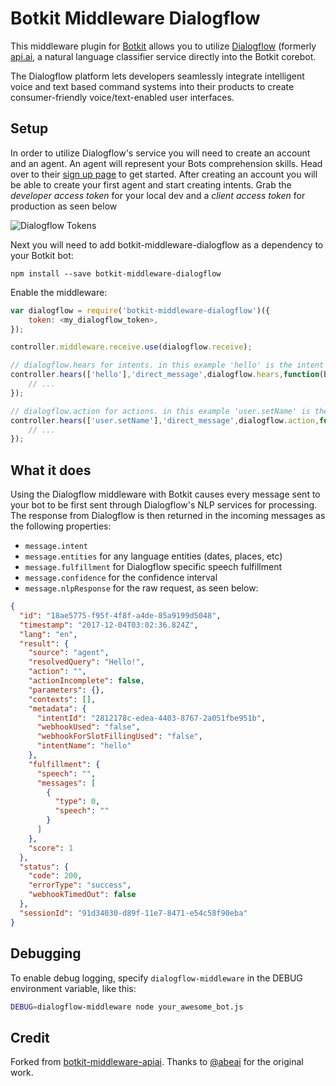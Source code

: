 # Botkit Middleware Dialogflow

This middleware plugin for [Botkit](http://howdy.ai/botkit) allows you to utilize [Dialogflow](https://dialogflow.com/)
(formerly [api.ai](https://api.ai), a natural language classifier service directly into the Botkit corebot.

The Dialogflow platform lets developers seamlessly integrate intelligent voice and text based command systems into their products to create consumer-friendly voice/text-enabled user interfaces.

## Setup

In order to utilize Dialogflow's service you will need to create an account and an agent. An agent will represent your Bots comprehension skills. Head over to their [sign up page](https://console.dialogflow.com/api-client/#/login) to get started. After creating an account you will be able to create your first agent and start creating intents. Grab the *developer access token* for your local dev and a *client access token* for production as seen below

![Dialogflow Tokens](https://s8.postimg.org/bgepzb4d1/tokens.png)

Next you will need to add botkit-middleware-dialogflow as a dependency to your Botkit bot:

```
npm install --save botkit-middleware-dialogflow
```

Enable the middleware:
```javascript
var dialogflow = require('botkit-middleware-dialogflow')({
    token: <my_dialogflow_token>,
});

controller.middleware.receive.use(dialogflow.receive);

// dialogflow.hears for intents. in this example 'hello' is the intent
controller.hears(['hello'],'direct_message',dialogflow.hears,function(bot, message) {
    // ...
});

// dialogflow.action for actions. in this example 'user.setName' is the action
controller.hears(['user.setName'],'direct_message',dialogflow.action,function(bot, message) {
    // ...
});
```

## What it does

Using the Dialogflow middleware with Botkit causes every message sent to your bot to be first sent through Dialogflow's NLP services for processing. The response from Dialogflow is then returned in the incoming messages as the following properties:
- `message.intent`
- `message.entities` for any language entities (dates, places, etc)
- `message.fulfillment` for Dialogflow specific speech fulfillment
- `message.confidence` for the confidence interval
- `message.nlpResponse` for the raw request, as seen below:

```json
{
  "id": "18ae5775-f95f-4f8f-a4de-85a9199d5048",
  "timestamp": "2017-12-04T03:02:36.824Z",
  "lang": "en",
  "result": {
    "source": "agent",
    "resolvedQuery": "Hello!",
    "action": "",
    "actionIncomplete": false,
    "parameters": {},
    "contexts": [],
    "metadata": {
      "intentId": "2812178c-edea-4403-8767-2a051fbe951b",
      "webhookUsed": "false",
      "webhookForSlotFillingUsed": "false",
      "intentName": "hello"
    },
    "fulfillment": {
      "speech": "",
      "messages": [
        {
          "type": 0,
          "speech": ""
        }
      ]
    },
    "score": 1
  },
  "status": {
    "code": 200,
    "errorType": "success",
    "webhookTimedOut": false
  },
  "sessionId": "91d34030-d89f-11e7-8471-e54c58f90eba"
}
```

## Debugging

To enable debug logging, specify `dialogflow-middleware` in the DEBUG environment variable,
like this:

```bash
DEBUG=dialogflow-middleware node your_awesome_bot.js
```

## Credit

Forked from [botkit-middleware-apiai](https://github.com/abeai/botkit-middleware-apiai). Thanks to
[@abeai](https://github.com/abeai) for the original work.
